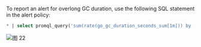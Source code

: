 To report an alert for overlong GC duration, use the following SQL statement in the alert policy:
```SQL
* | select promql_query('sum(rate(go_gc_duration_seconds_sum[1m])) by (instance) /sum(rate(go_gc_duration_seconds_count[1m])) by (instance) > 0.1') from metrics limit 1000
```
![图 22](/img/src/metrics/index/85c98c9bd0a92a113483b4da005c0f71042f6f9a6af1ddbf774727c9146b5baa.png)  
